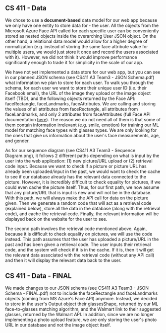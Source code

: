 ## CS 411 - Data

We chose to use a **document-based** data model for our web app because we only have one entity to store data for - the user. All the objects from the Microsoft Azure Face API called for each specific user can be conveniently stored as nested objects inside the overarching User JSON object. On the other hand, a relational data model would allow for a higher degree of normalization (e.g. instead of storing the same face attribute value for multiple users, we would just store it once and record the users associated with it). However, we did not think it would improve performance significantly enough to trade it for simplicity in the scale of our app.

We have not yet implemented a data store for our web app, but you can see in our planned JSON schema (see CS411 A3 Team3 - JSON Schema.pdf) what information we plan to store for each user. To walk you through the schema, for each user we want to store their unique user ID (i.e. their Facebook email), the URL of the image they upload or the image object itself (TBD), and the following objects returned by the Face API: faceRectangle, faceLandmarks, faceAttributes. We are calling and storing the values of all attributes from faceRectangle, all attributes from faceLandmarks, and only 2 attributes from faceAttributes (full Face API documentation [here](https://westus.dev.cognitive.microsoft.com/docs/services/563879b61984550e40cbbe8d/operations/563879b61984550f30395236)). The reason we do not need all of them is that some of them contain information irrelevant (e.g. smile, emotion) for training our ML model for matching face types with glasses types. We are only looking for the ones that give us information about the user's face measurements, age, and gender.

As for our sequence diagram (see CS411 A3 Team3 - Sequence Diagram.png), it follows 2 different paths depending on what is input by the user into the web application: (1) new picture/URL upload or (2) retrieval code input.
Because we want to check if a picture or picture URL has already been uploaded/input in the past, we would want to check the cache to see if our database already has the relevant data connected to the picture. However, it is incredibly difficult to check equality for pictures, if we could even cache the picture itself. Thus, for our first path, we now assume that any picture/URL that is input is new and will not be in the database. With this path, we will always make the API call for data on the picture given. Then we generate a random code that will act as a retrieval code (explained below), store all the data in the database (along with the retrieval code), and cache the retrieval code. Finally, the relevant information will be displayed back on the website for the user to see.

The second path involves the retrieval code mentioned above. Again, because it is difficult to check equality on pictures, we will use the code instead. This path assumes that the user has uploaded a picture/URL in the past and has been given a retrieval code. The user inputs their retrieval code, and the system will check if it is in the cache. If it is, then it will get the relevant data associated with the retrieval code (without any API call) and then it will display the relevant data back to the user.

## CS 411 - Data - FINAL

We made changes to our JSON schema (see CS411 A3 Team3 - JSON Schema - FINAL.pdf) not to include the faceRectangle and faceLandmarks objects (coming from MS Azure's Face API) anymore. Instead, we decided to store in the user's Output object their glassesShape, returned by our ML face-to-glasses matching algorithm, and the Walmart link to their suggested glasses, returned by the Walmart API. In addition, since we are no longer implementing a photo upload feature, we are only storing the user's photo URL in our database and not the image object itself.